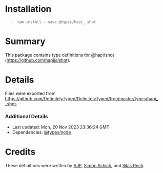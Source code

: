 # Installation
> `npm install --save @types/hapi__shot`

# Summary
This package contains type definitions for @hapi/shot (https://github.com/hapijs/shot).

# Details
Files were exported from https://github.com/DefinitelyTyped/DefinitelyTyped/tree/master/types/hapi__shot.

### Additional Details
 * Last updated: Mon, 20 Nov 2023 23:36:24 GMT
 * Dependencies: [@types/node](https://npmjs.com/package/@types/node)

# Credits
These definitions were written by [AJP](https://github.com/AJamesPhillips), [Simon Schick](https://github.com/SimonSchick), and [Silas Rech](https://github.com/lenovouser).
